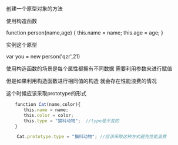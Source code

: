 创建一个原型对象的方法

使用构造函数

function person(name,age) {
    this.name = name;
    this.age = age;
}

实例这个原型

var you = new person('qzr',21)

使用构造函数的场景是每个属性都拥有不同数据 需要利用参数来进行赋值

但是如果利用构造函数进行相同值的构造 就会存在性能浪费的情况 

这个时候应该采取prototype的形式

```js
　　function Cat(name,color){
　　　　this.name = name;
　　　　this.color = color;
　　　　this.type = "猫科动物";  //type是不变的
　　}

    Cat.prototype.type = "猫科动物"; //应该采取这种方式避免性能浪费
```